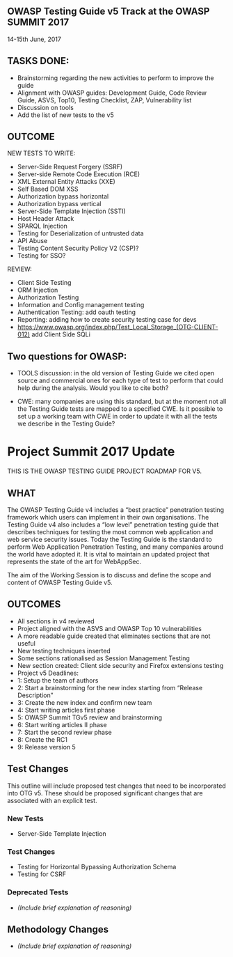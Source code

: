 OWASP Testing Guide v5 Track at the OWASP SUMMIT 2017
-----------------------------------------------------

14-15th June, 2017

TASKS DONE:
---------------------
- Brainstorming regarding the new activities to perform to improve the guide
- Alignment with OWASP guides: Development Guide, Code Review Guide, ASVS, Top10, Testing Checklist, ZAP, Vulnerability list
- Discussion on tools
- Add the list of new tests to the v5

OUTCOME
-----------------
NEW TESTS TO WRITE:
- Server-Side Request Forgery (SSRF)
- Server-side Remote Code Execution (RCE)
- XML External Entity Attacks (XXE)
- Self Based DOM XSS
- Authorization bypass horizontal 
- Authorization bypass vertical
- Server-Side Template Injection (SSTI) 
- Host Header Attack
- SPARQL Injection
- Testing for Deserialization of untrusted data
- API Abuse
- Testing Content Security Policy V2 (CSP)?
- Testing for SSO?

REVIEW:
- Client Side Testing
- ORM Injection 
- Authorization Testing
- Information and Config management testing
- Authentication Testing: add oauth testing
- Reporting: adding how to create security testing case for devs
- https://www.owasp.org/index.php/Test_Local_Storage_(OTG-CLIENT-012) add Client Side SQLi

Two questions for OWASP:
------------------------------------
- TOOLS discussion: in the old version of Testing Guide we cited open source and commercial ones for each type of test to perform that could help during the analysis. Would you like to cite both?

- CWE: many companies are using this standard, but at the moment not all the Testing Guide tests are mapped to a specified CWE. Is it possible to set up a working team with CWE in order to update it with all the tests we describe in the Testing Guide?

# Project Summit 2017 Update

THIS IS THE OWASP TESTING GUIDE PROJECT ROADMAP FOR V5.

## WHAT
The OWASP Testing Guide v4 includes a “best practice” penetration testing framework which users can implement in their own organisations. The Testing Guide v4 also includes a “low level” penetration testing guide that describes techniques for testing the most common web application and web service security issues. Today the Testing Guide is the standard to perform Web Application Penetration Testing, and many companies around the world have adopted it. It is vital to maintain an updated project that represents the state of the art for WebAppSec.

The aim of the Working Session is to discuss and define the scope and content of OWASP Testing Guide v5.

## OUTCOMES
* All sections in v4 reviewed
* Project aligned with the ASVS and OWASP Top 10 vulnerabilities
* A more readable guide created that eliminates sections that are not useful
* New testing techniques inserted
* Some sections rationalised as Session Management Testing
* New section created: Client side security and Firefox extensions testing
* Project v5 Deadlines:
* 1: Setup the team of authors
* 2: Start a brainstorming for the new index starting from “Release Description”
* 3: Create the new index and confirm new team
* 4: Start writing articles first phase
* 5: OWASP Summit TGv5 review and brainstorming
* 6: Start writing articles II phase
* 7: Start the second review phase
* 8: Create the RC1
* 9: Release version 5

## Test Changes
This outline will include proposed test changes that need to be incorporated into OTG v5. These should be proposed significant changes that are associated with an explicit test.

### New Tests
* Server-Side Template Injection

### Test Changes
* Testing for Horizontal Bypassing Authorization Schema
* Testing for CSRF

### Deprecated Tests
* *(Include brief explanation of reasoning)*

## Methodology Changes
* *(Include brief explanation of reasoning)*